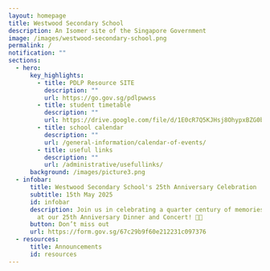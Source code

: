 ```yaml
---
layout: homepage
title: Westwood Secondary School
description: An Isomer site of the Singapore Government
image: /images/westwood-secondary-school.png
permalink: /
notification: ""
sections:
  - hero:
      key_highlights:
        - title: PDLP Resource SITE
          description: ""
          url: https://go.gov.sg/pdlpwwss
        - title: student timetable
          description: ""
          url: https://drive.google.com/file/d/1E0cR7Q5KJHsj8OhypxBZG0bIk8ohcNrI/view?usp=sharing
        - title: school calendar
          description: ""
          url: /general-information/calendar-of-events/
        - title: useful links
          description: ""
          url: /administrative/usefullinks/
      background: /images/picture3.png
  - infobar:
      title: Westwood Secondary School's 25th Anniversary Celebration
      subtitle: 15th May 2025
      id: infobar
      description: Join us in celebrating a quarter century of memories and milestones
        at our 25th Anniversary Dinner and Concert! 🥳✨
      button: Don’t miss out
      url: https://form.gov.sg/67c29b9f60e212231c097376
  - resources:
      title: Announcements
      id: resources
---
```

